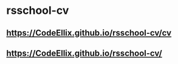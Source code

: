 # rsschool-cv
## https://CodeEllix.github.io/rsschool-cv/cv
## https://CodeEllix.github.io/rsschool-cv/